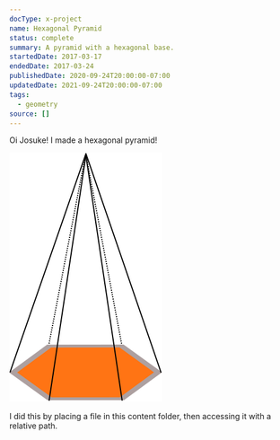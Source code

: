 ```yaml
---
docType: x-project
name: Hexagonal Pyramid
status: complete
summary: A pyramid with a hexagonal base.
startedDate: 2017-03-17
endedDate: 2017-03-24
publishedDate: 2020-09-24T20:00:00-07:00
updatedDate: 2021-09-24T20:00:00-07:00
tags:
  - geometry
source: []
---
```


Oi Josuke! I made a hexagonal pyramid!

![za pyramido](../2021/hex-pyramid.svg)

I did this by placing a file in this content folder, then accessing it with a relative path. 